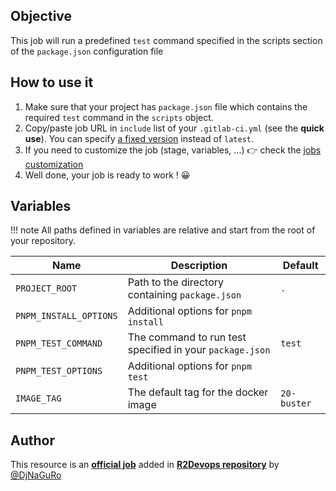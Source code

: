 ## Objective

This job will run a predefined `test` command specified in the scripts section of the `package.json` configuration file

## How to use it

1. Make sure that your project has `package.json` file which contains the required `test` command in the `scripts` object.
2. Copy/paste job URL in `include` list of your `.gitlab-ci.yml` (see the **quick use**). You can specify [a fixed version](https://docs.r2devops.io/get-started/use-templates/#versioning) instead of `latest`.
3. If you need to customize the job (stage, variables, ...) 👉 check the [jobs
   customization](https://docs.r2devops.io/get-started/use-templates/#job-templates-customization)
4. Well done, your job is ready to work ! 😀

## Variables

!!! note
    All paths defined in variables are relative and start from the root of your
    repository.

| Name | Description | Default |
| ---- | ----------- | ------- |
| `PROJECT_ROOT` | Path to the directory containing `package.json`  | `.` |
| `PNPM_INSTALL_OPTIONS` | Additional options for `pnpm install` | ` ` |
| `PNPM_TEST_COMMAND` | The command to run test specified in your `package.json` | `test` |
| `PNPM_TEST_OPTIONS` | Additional options for `pnpm test` | ` ` |
| `IMAGE_TAG` | The default tag for the docker image | `20-buster`  |

## Author
This resource is an **[official job](https://docs.r2devops.io/get-started/faq/#use-a-template)** added in [**R2Devops repository**](https://gitlab.com/r2devops/hub) by [@DjNaGuRo](https://gitlab.com/DjNaGuRo)
